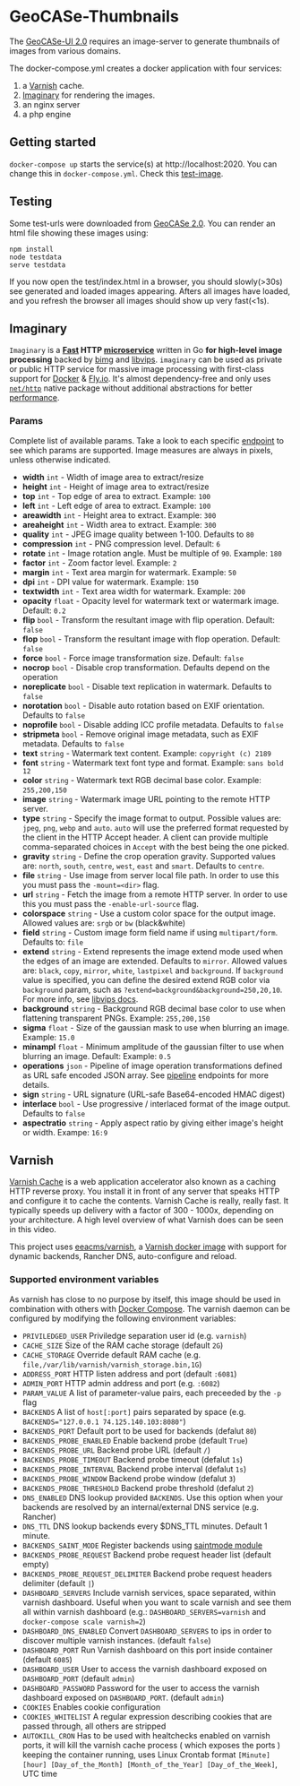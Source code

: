 # GeoCASe-Thumbnails

The [GeoCASe-UI 2.0](http://geocase.geocollections.info/) requires an image-server to generate thumbnails of images from various domains.

The docker-compose.yml creates a docker application with four services:

1. a [Varnish](https://github.com/eea/eea.docker.varnish) cache.
1. [Imaginary](https://github.com/h2non/imaginary) for rendering the images.
1. an nginx server
1. a php engine

## Getting started

`docker-compose up` starts the service(s) at http://localhost:2020. You can change this in `docker-compose.yml`. Check this [test-image](http://localhost:2020/resize?width=100&url=http%3A%2F%2Fwww.geo-coll.ethz.ch%2Flook_eth2%2Ffile%2Fimage%2F53%2F0000000006021.jpg).

## Testing

Some test-urls were downloaded from [GeoCASe 2.0](http://geocase.geocollections.info/). You can render an html file showing these images using:

```
npm install
node testdata
serve testdata
```

If you now open the test/index.html in a browser, you should slowly(>30s) see generated and loaded images appearing. Afters all images have loaded, and you refresh the browser all images should show up very fast(<1s).

## Imaginary

`Imaginary` is a **[Fast](#benchmarks) HTTP [microservice](http://microservices.io/patterns/microservices.html)** written in Go **for high-level image processing** backed by [bimg](https://github.com/h2non/bimg) and [libvips](https://github.com/jcupitt/libvips). `imaginary` can be used as private or public HTTP service for massive image processing with first-class support for [Docker](#docker) & [Fly.io](#flyio).
It's almost dependency-free and only uses [`net/http`](http://golang.org/pkg/net/http/) native package without additional abstractions for better [performance](#performance).

### Params

Complete list of available params. Take a look to each specific [endpoint](https://github.com/h2non/imaginary/blob/master/README.md#params) to see which params are supported.
Image measures are always in pixels, unless otherwise indicated.

- **width** `int` - Width of image area to extract/resize
- **height** `int` - Height of image area to extract/resize
- **top** `int` - Top edge of area to extract. Example: `100`
- **left** `int` - Left edge of area to extract. Example: `100`
- **areawidth** `int` - Height area to extract. Example: `300`
- **areaheight** `int` - Width area to extract. Example: `300`
- **quality** `int` - JPEG image quality between 1-100. Defaults to `80`
- **compression** `int` - PNG compression level. Default: `6`
- **rotate** `int` - Image rotation angle. Must be multiple of `90`. Example: `180`
- **factor** `int` - Zoom factor level. Example: `2`
- **margin** `int` - Text area margin for watermark. Example: `50`
- **dpi** `int` - DPI value for watermark. Example: `150`
- **textwidth** `int` - Text area width for watermark. Example: `200`
- **opacity** `float` - Opacity level for watermark text or watermark image. Default: `0.2`
- **flip** `bool` - Transform the resultant image with flip operation. Default: `false`
- **flop** `bool` - Transform the resultant image with flop operation. Default: `false`
- **force** `bool` - Force image transformation size. Default: `false`
- **nocrop** `bool` - Disable crop transformation. Defaults depend on the operation
- **noreplicate** `bool` - Disable text replication in watermark. Defaults to `false`
- **norotation** `bool` - Disable auto rotation based on EXIF orientation. Defaults to `false`
- **noprofile** `bool` - Disable adding ICC profile metadata. Defaults to `false`
- **stripmeta** `bool` - Remove original image metadata, such as EXIF metadata. Defaults to `false`
- **text** `string` - Watermark text content. Example: `copyright (c) 2189`
- **font** `string` - Watermark text font type and format. Example: `sans bold 12`
- **color** `string` - Watermark text RGB decimal base color. Example: `255,200,150`
- **image** `string` - Watermark image URL pointing to the remote HTTP server.
- **type** `string` - Specify the image format to output. Possible values are: `jpeg`, `png`, `webp` and `auto`. `auto` will use the preferred format requested by the client in the HTTP Accept header. A client can provide multiple comma-separated choices in `Accept` with the best being the one picked.
- **gravity** `string` - Define the crop operation gravity. Supported values are: `north`, `south`, `centre`, `west`, `east` and `smart`. Defaults to `centre`.
- **file** `string` - Use image from server local file path. In order to use this you must pass the `-mount=<dir>` flag.
- **url** `string` - Fetch the image from a remote HTTP server. In order to use this you must pass the `-enable-url-source` flag.
- **colorspace** `string` - Use a custom color space for the output image. Allowed values are: `srgb` or `bw` (black&white)
- **field** `string` - Custom image form field name if using `multipart/form`. Defaults to: `file`
- **extend** `string` - Extend represents the image extend mode used when the edges of an image are extended. Defaults to `mirror`. Allowed values are: `black`, `copy`, `mirror`, `white`, `lastpixel` and `background`. If `background` value is specified, you can define the desired extend RGB color via `background` param, such as `?extend=background&background=250,20,10`. For more info, see [libvips docs](https://libvips.github.io/libvips/API/current/libvips-conversion.html#VIPS-EXTEND-BACKGROUND:CAPS).
- **background** `string` - Background RGB decimal base color to use when flattening transparent PNGs. Example: `255,200,150`
- **sigma** `float` - Size of the gaussian mask to use when blurring an image. Example: `15.0`
- **minampl** `float` - Minimum amplitude of the gaussian filter to use when blurring an image. Default: Example: `0.5`
- **operations** `json` - Pipeline of image operation transformations defined as URL safe encoded JSON array. See [pipeline](#get--post-pipeline) endpoints for more details.
- **sign** `string` - URL signature (URL-safe Base64-encoded HMAC digest)
- **interlace** `bool` - Use progressive / interlaced format of the image output. Defaults to `false`
- **aspectratio** `string` - Apply aspect ratio by giving either image's height or width. Exampe: `16:9`

## Varnish

[Varnish Cache](https://varnish-cache.org/) is a web application accelerator also known as a caching HTTP reverse proxy. You install it in front of any server that speaks HTTP and configure it to cache the contents. Varnish Cache is really, really fast. It typically speeds up delivery with a factor of 300 - 1000x, depending on your architecture. A high level overview of what Varnish does can be seen in this video.

This project uses [eeacms/varnish](https://www.github.com/eea/eea.docker.varnish), a [Varnish docker image](https://hub.docker.com/r/eeacms/varnish/) with support for dynamic backends, Rancher DNS, auto-configure and reload.

### Supported environment variables

As varnish has close to no purpose by itself, this image should be used
in combination with others with [Docker Compose](https://docs.docker.com/compose/).
The varnish daemon can be configured by modifying the following environment variables:

- `PRIVILEDGED_USER` Priviledge separation user id (e.g. `varnish`)
- `CACHE_SIZE` Size of the RAM cache storage (default `2G`)
- `CACHE_STORAGE` Override default RAM cache (e.g. `file,/var/lib/varnish/varnish_storage.bin,1G`)
- `ADDRESS_PORT` HTTP listen address and port (default `:6081`)
- `ADMIN_PORT` HTTP admin address and port (e.g. `:6082`)
- `PARAM_VALUE` A list of parameter-value pairs, each preceeded by the `-p` flag
- `BACKENDS` A list of `host[:port]` pairs separated by space
  (e.g. `BACKENDS="127.0.0.1 74.125.140.103:8080"`)
- `BACKENDS_PORT` Default port to be used for backends (defalut `80`)
- `BACKENDS_PROBE_ENABLED` Enable backend probe (default `True`)
- `BACKENDS_PROBE_URL` Backend probe URL (default `/`)
- `BACKENDS_PROBE_TIMEOUT` Backend probe timeout (defalut `1s`)
- `BACKENDS_PROBE_INTERVAL` Backend probe interval (defalut `1s`)
- `BACKENDS_PROBE_WINDOW` Backend probe window (defalut `3`)
- `BACKENDS_PROBE_THRESHOLD` Backend probe threshold (defalut `2`)
- `DNS_ENABLED` DNS lookup provided `BACKENDS`. Use this option when your backends are resolved by an internal/external DNS service (e.g. Rancher)
- `DNS_TTL` DNS lookup backends every \$DNS_TTL minutes. Default 1 minute.
- `BACKENDS_SAINT_MODE` Register backends using [saintmode module](https://github.com/varnish/varnish-modules/blob/master/docs/saintmode.rst)
- `BACKENDS_PROBE_REQUEST` Backend probe request header list (default empty)
- `BACKENDS_PROBE_REQUEST_DELIMITER` Backend probe request headers delimiter (default `|`)
- `DASHBOARD_SERVERS` Include varnish services, space separated, within varnish dashboard. Useful when you want to scale varnish and see them all within varnish dashboard (e.g.: `DASHBOARD_SERVERS=varnish` and `docker-compose scale varnish=2`)
- `DASHBOARD_DNS_ENABLED` Convert `DASHBOARD_SERVERS` to ips in order to discover multiple varnish instances. (default `false`)
- `DASHBOARD_PORT` Run Varnish dashboard on this port inside container (default `6085`)
- `DASHBOARD_USER` User to access the varnish dashboard exposed on `DASHBOARD_PORT` (default `admin`)
- `DASHBOARD_PASSWORD` Password for the user to access the varnish dashboard exposed on `DASHBOARD_PORT`. (default `admin`)
- `COOKIES` Enables cookie configuration
- `COOKIES_WHITELIST` A regular expression describing cookies that are passed through, all others are stripped
- `AUTOKILL_CRON` Has to be used with healtchecks enabled on varnish ports, it will kill the varnish cache process ( which exposes the ports ) keeping the container running, uses Linux Crontab format `[Minute] [hour] [Day_of_the_Month] [Month_of_the_Year] [Day_of_the_Week]`, UTC time
